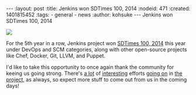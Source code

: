 --- :layout: post :title: Jenkins won SDTimes 100, 2014 :nodeid: 471 :created: 1401815452 :tags: - general - news :author: kohsuke --- Jenkins won SDTimes 100, 2014

![](http://www.sdtimes.com/images/sdt100/2014SDT100_logo_120x123.gif)

For the 5th year in a row, Jenkins project won [SDTimes 100, 2014](http://sdtimes.com/content/article.aspx?ArticleID=71295&page=4) this year under DevOps and SCM categories, along with other open-source projects like Chef, Docker, Git, LLVM, and Puppet.

I'd like to take this opportunity to once again thank the community for keeing us going strong. There's [a lot](https://groups.google.com/forum/#!topic/jenkinsci-dev/qrG7bAnZSHQ) of [interesting](https://groups.google.com/forum/#!topic/jenkinsci-dev/zDaX4yiWLLw) efforts [going on](https://groups.google.com/forum/#!topic/jenkinsci-dev/l5vrC8BqVJQ) in [the project](https://github.com/jenkinsci/acceptance-test-harness), as always, so expect more stuff to come out from us in the coming days!
